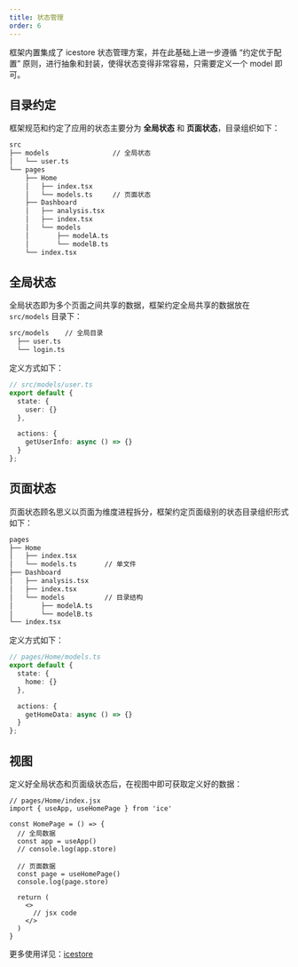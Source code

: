 ```yaml
---
title: 状态管理
order: 6
---
```


框架内置集成了 icestore 状态管理方案，并在此基础上进一步遵循 “约定优于配置” 原则，进行抽象和封装，使得状态变得非常容易，只需要定义一个 model 即可。

## 目录约定

框架规范和约定了应用的状态主要分为 **全局状态** 和 **页面状态**，目录组织如下：

```md
src
├── models                // 全局状态
│   └── user.ts
└── pages
    ├── Home
    │   ├── index.tsx
    │   └── models.ts     // 页面状态
    ├── Dashboard
    │   ├── analysis.tsx
    │   ├── index.tsx
    │   └── models 
    │       ├── modelA.ts
    │       └── modelB.ts
    └── index.tsx
```

## 全局状态

全局状态即为多个页面之间共享的数据，框架约定全局共享的数据放在 `src/models` 目录下：

```md
src/models    // 全局目录
  ├── user.ts
  └── login.ts
```

定义方式如下：

```ts
// src/models/user.ts
export default {
  state: {
    user: {}
  },

  actions: {
    getUserInfo: async () => {}
  }
};
```

## 页面状态

页面状态顾名思义以页面为维度进程拆分，框架约定页面级别的状态目录组织形式如下：

```md
pages
├── Home
│   ├── index.tsx
│   └── models.ts       // 单文件
├── Dashboard
│   ├── analysis.tsx
│   ├── index.tsx
│   └── models          // 目录结构
│       ├── modelA.ts
│       └── modelB.ts
└── index.tsx
```

定义方式如下：

```ts
// pages/Home/models.ts
export default {
  state: {
    home: {}
  },

  actions: {
    getHomeData: async () => {}
  }
};
```

## 视图

定义好全局状态和页面级状态后，在视图中即可获取定义好的数据：

```tsx
// pages/Home/index.jsx
import { useApp, useHomePage } from 'ice'

const HomePage = () => {
  // 全局数据
  const app = useApp()
  // console.log(app.store)

  // 页面数据
  const page = useHomePage()
  console.log(page.store)

  return (
    <>
      // jsx code
    </>
  )
}
```

更多使用详见：[icestore](https://github.com/ice-lab/icestore)
